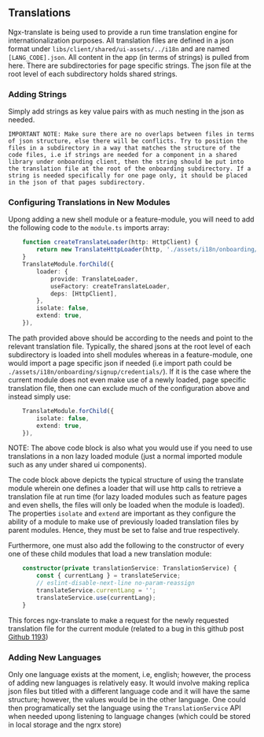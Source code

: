 ## Translations
 
Ngx-translate is being used to provide a run time translation engine for internationalization purposes. All translation files are defined in a json format under `libs/client/shared/ui-assets/../i18n` and are named `[LANG_CODE].json`. All content in the app (in terms of strings) is pulled from here. There are subdirectories for page specific strings. The json file at the root level of each subdirectory holds shared strings.

### Adding Strings

Simply add strings as key value pairs with as much nesting in the json as needed.

    IMPORTANT NOTE: Make sure there are no overlaps between files in terms of json structure, else there will be conflicts. Try to position the files in a subdirectory in a way that matches the structure of the code files, i.e if strings are needed for a component in a shared library under onboarding client, then the string should be put into the translation file at the root of the onboarding subdirectory. If a string is needed specifically for one page only, it should be placed in the json of that pages subdirectory.

### Configuring Translations in New Modules

Upong adding a new shell module or a feature-module, you will need to add the following code to the `module.ts` imports array:

```ts
    function createTranslateLoader(http: HttpClient) {
	    return new TranslateHttpLoader(http, './assets/i18n/onboarding/signup/', '.json');
    }
    TranslateModule.forChild({
        loader: {
            provide: TranslateLoader,
            useFactory: createTranslateLoader,
            deps: [HttpClient],
        },
        isolate: false,
        extend: true,
	}),
```

The path provided above should be according to the needs and point to the relevant translation file. Typically, the shared jsons at the root level of each subdirectory is loaded into shell modules whereas in a feature-module, one would import a page specific json if needed (i.e import path could be `./assets/i18n/onboarding/signup/credentials/`). If it is the case where the current module does not even make use of a newly loaded, page specific translation file, then one can exclude much of the configuration above and instead simply use:

```ts
    TranslateModule.forChild({
        isolate: false,
        extend: true,
	}),
```

NOTE: The above code block is also what you would use if you need to use translations in a non lazy loaded module (just a normal imported module such as any under shared ui components).

The code block above depicts the typical structure of using the translate module wherein one defines a loader that will use http calls to retrieve a translation file at run time (for lazy loaded modules such as feature pages and even shells, the files will only be loaded when the module is loaded). The properties `isolate` and `extend` are important as they configure the ability of a module to make use of previously loaded translation files by parent modules. Hence, they must be set to false and true respectively.

Furthermore, one must also add the following to the constructor of every one of these child modules that load a new translation module:

```ts
    constructor(private translationService: TranslationService) {
        const { currentLang } = translateService;
		// eslint-disable-next-line no-param-reassign
		translateService.currentLang = '';
		translateService.use(currentLang);
    }
```

This forces ngx-translate to make a request for the newly requested translation file for the current module (related to a bug in this github post [Github 1193](https://github.com/ngx-translate/core/issues/1193))

### Adding New Languages

Only one language exists at the moment, i.e, english; however, the process of adding new languages is relatively easy. It would involve making replica json files but titled with a different language code and it will have the same structure; however, the values would be in the other language. One could then programatically set the language using the `TranslationService` API when needed upong listening to language changes (which could be stored in local storage and the ngrx store)